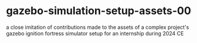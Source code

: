 # gazebo-simulation-setup-assets-00

a close imitation of contributions made to the assets of a complex project's gazebo ignition fortress simulator setup for an internship during 2024 CE